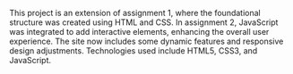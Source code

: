This project is an extension of assignment 1, where the foundational structure was created using HTML and CSS. In assignment 2, JavaScript was integrated to add interactive elements, enhancing the overall user experience. The site now includes some dynamic features and responsive design adjustments. Technologies used include HTML5, CSS3, and JavaScript.